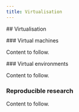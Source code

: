 ```yaml
---
title: Virtualisation
---
```


## Virtualisation

### Virtual machines

Content to follow.
<!-- Virtual machines 

Tools like Docker and Vagrant provide a system for controlling your development environment and allow it to be reproduced on other systems. 
-->

### Virtual environments

Content to follow.
<!-- 
Docker provides a virtual environment, sitting on top of a system and... Benefit is... Vagrant is a tool for creating virtual machines. In both cases, this means that 'images' can be built by a developer and shared. Recreating a whole new machine vs modifying an existing set up to achieve (don't need to copy entire system) http://www.nextflow.io/blog/2014/nextflow-meets-docker.html
-->

### Reproducible research

Content to follow.

<!--
The ability to provide reproducible research is increasingly important:

- A key benefit of this, in terms of research computing, is that software can be developed on one system and reproduced on another system.
- 
-->

<!-- 
https://github.com/idekerlab/cyREST/wiki/Docker-and-Data-Analysis
http://arxiv.org/pdf/1410.0846v1.pdf
-->


